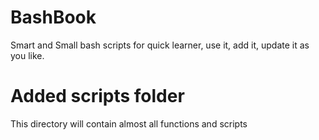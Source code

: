 # BashBook
Smart and Small bash scripts for quick learner, use it, add it, update it as you like.

# Added scripts folder
This directory will contain almost all functions and scripts


